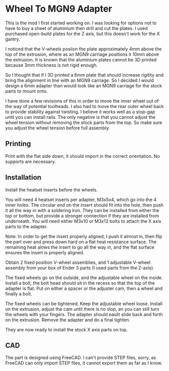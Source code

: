 # Wheel To MGN9 Adapter

This is the mod I first started working on. I was looking for options not
to have to buy a sheet of aluminium then drill and cut the plates. I used
purchased open-build plates for the Z axis, but this doesn't work for the
X gantry.

I noticed that the V-wheels posiion the plate approximately 4mm above the
top of the extrusion, where as an MGN9 carriage positions it 10mm above
the extrusion. It is known that the aluminium plates cannot be 3D printed
because 3mm thickness is not rigid enough.

So I thought that if I 3D printed a 6mm plate that should increase rigitity
and bring the alignment in line with an MGN9 carriage. So I decided I
would design a 6mm adapter than would look like an MGN9 carriage for the
stock parts to mount onto.

I have done a few revisions of this in order to move the inner wheel out of
the way of potential toolheads. I also had to move the rear outer wheel back
to provide stability against twisting. I believe it works well as a stop-gap
until you can install rails. The only negative is that you cannot adjust the
wheel tension without removing the stock parts from the top. So make sure
you adjust the wheel tension before full assembly.

## Printing

Print with the flat side down, it should import in the correct orientation.
No supports are necessary.

## Installation

Install the heatset inserts before the wheels.

You will need 4 heatset inserts per adapter, M3x5x4, which go into the 4
inner holes. The circular end on the insert should fit into the hole, then
push it all the way in with a soldering iron. They can be installed from
either the top or bottom, but provide a stronger connection if they are
installed from underneath. You will need either M3x10 or M3x12 bolts to
attach the X axis parts to the adapter.

Note: In order to get the insert properly aligned, I push it almost in,
then flip the part over and press down hard on a flat heat resistance
surface. The remaining heat alows the insert to go all the way in, and
the flat surface ensures the insert is properly aligned.

Obtain 2 fixed position V-wheel assemblies, and 1 adjustable V-wheel assembly
from your box of Ender 3 parts (I used parts from the Z-axis).

The fixed wheels go on the outside, and the adjustable wheel on the inside.
Install a bolt, the bolt head should sit in the recess so that the top of
the adapter is flat. Put on either a spacer or the adjuster cam, then a
wheel and finally a bolt.

The fixed wheels can be tightened. Keep the adjustable wheel loose. Install
on the extrusion, adjust the cam until there is no slop, an you can still
turn the wheels with your fingers. The adapter should easilt slide back
and forth on the extrusion. Remove the adapter and do a final tighten.

They are now ready to install the stock X axis parts on top.

## CAD

The part is designed using FreeCAD. I can't provide STEP files, sorry, as
FreeCAD can only import STEP files, it cannot export them as far as I know.
